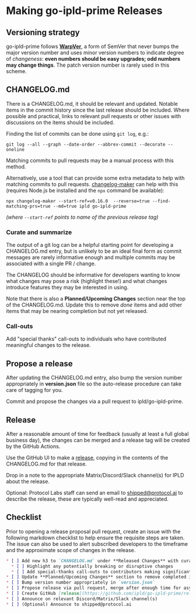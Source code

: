 # Making go-ipld-prime Releases

## Versioning strategy

go-ipld-prime follows **[WarpVer](https://gist.github.com/warpfork/98d2f4060c68a565e8ad18ea4814c25f)**, a form of SemVer that never bumps the major version number and uses minor version numbers to indicate degree of *changeness*: **even numbers should be easy upgrades; odd numbers may change things**. The patch version number is rarely used in this scheme.

## CHANGELOG.md

There is a CHANGELOG.md, it should be relevant and updated. Notable items in the commit history since the last release should be included. Where possible and practical, links to relevant pull requests or other issues with discussions on the items should be included.

Finding the list of commits can be done using `git log`, e.g.:

```
git log --all --graph --date-order --abbrev-commit --decorate --oneline
```

Matching commits to pull requests may be a manual process with this method.

Alternatively, use a tool that can provide some extra metadata to help with matching commits to pull requests. [changelog-maker](https://github.com/nodejs/changelog-maker) can help with this (requires Node.js be installed and the `npx` command be available):

```
npx changelog-maker --start-ref=v0.16.0  --reverse=true --find-matching-prs=true --md=true ipld go-ipld-prime
```

*(where `--start-ref` points to name of the previous release tag)*

### Curate and summarize

The output of a git log can be a helpful starting point for developing a CHANGELOG.md entry, but is unlikely to be an ideal final form as commit messages are rarely informative enough and multiple commits may be associated with a single PR / change.

The CHANGELOG should be informative for developers wanting to know what changes may pose a risk (highlight these!) and what changes introduce features they may be interested in using.

Note that there is also a **Planned/Upcoming Changes** section near the top of the CHANGELOG.md. Update this to remove _done_ items and add other items that may be nearing completion but not yet released.

### Call-outs

Add "special thanks" call-outs to individuals who have contributed meaningful changes to the release.

## Propose a release

After updating the CHANGELOG.md entry, also bump the version number appropriately in **version.json** file so the auto-release procedure can take care of tagging for you.

Commit and propose the changes via a pull request to ipld/go-ipld-prime.

## Release

After a reasonable amount of time for feedback (usually at least a full global business day), the changes can be merged and a release tag will be created by the GitHub Actions.

Use the GitHub UI to make a [release](https://github.com/ipld/go-ipld-prime/releases), copying in the contents of the CHANGELOG.md for that release.

Drop in a note to the appropriate Matrix/Discord/Slack channel(s) for IPLD about the release.

Optional: Protocol Labs staff can send an email to shipped@protocol.ai to describe the release, these are typically well-read and appreciated.

## Checklist

Prior to opening a release proposal pull request, create an issue with the following markdown checklist to help ensure the requisite steps are taken. The issue can also be used to alert subscribed developers to the timeframe and the approximate scope of changes in the release.

```markdown
* [ ] Add new h3 to `CHANGELOG.md` under **Released Changes** with curated list of changes and links to relevant PRs
  * [ ] Highlight any potentially breaking or disruptive changes
  * [ ] Add special-thanks call-outs to contributors making significant contributions
* [ ] Update **Planned/Upcoming Changes** section to remove completed items and add newly upcoming, but incomplete items
* [ ] Bump version number appropriately in `version.json`
* [ ] Propose release via pull request, merge after enough time for async global feedback
* [ ] Create GitHub [release](https://github.com/ipld/go-ipld-prime/releases) with the new tag, copying the new `CHANGELOG.md` contents
* [ ] Announce on relevant Discord/Matrix/Slack channel(s)
* [ ] (Optional) Announce to shipped@protocol.ai
```
